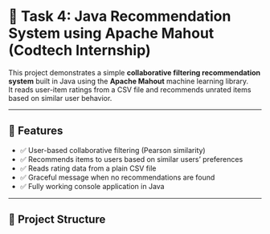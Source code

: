 # 🤖 Task 4: Java Recommendation System using Apache Mahout (Codtech Internship)

This project demonstrates a simple **collaborative filtering recommendation system** built in Java using the **Apache Mahout** machine learning library.  
It reads user-item ratings from a CSV file and recommends unrated items based on similar user behavior.

---

## 🚀 Features

- ✅ User-based collaborative filtering (Pearson similarity)
- ✅ Recommends items to users based on similar users’ preferences
- ✅ Reads rating data from a plain CSV file
- ✅ Graceful message when no recommendations are found
- ✅ Fully working console application in Java

---

## 🧩 Project Structure

